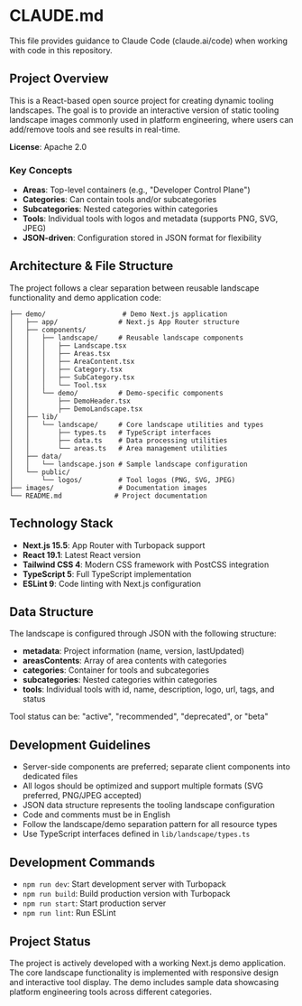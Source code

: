 # CLAUDE.md

This file provides guidance to Claude Code (claude.ai/code) when working with code in this repository.

## Project Overview

This is a React-based open source project for creating dynamic tooling landscapes. The goal is to provide an interactive version of static tooling landscape images commonly used in platform engineering, where users can add/remove tools and see results in real-time.

**License**: Apache 2.0

### Key Concepts

- **Areas**: Top-level containers (e.g., "Developer Control Plane")
- **Categories**: Can contain tools and/or subcategories
- **Subcategories**: Nested categories within categories
- **Tools**: Individual tools with logos and metadata (supports PNG, SVG, JPEG)
- **JSON-driven**: Configuration stored in JSON format for flexibility

## Architecture & File Structure

The project follows a clear separation between reusable landscape functionality and demo application code:

```
├── demo/                   # Demo Next.js application
│   ├── app/               # Next.js App Router structure
│   ├── components/
│   │   ├── landscape/     # Reusable landscape components
│   │   │   ├── Landscape.tsx
│   │   │   ├── Areas.tsx
│   │   │   ├── AreaContent.tsx
│   │   │   ├── Category.tsx
│   │   │   ├── SubCategory.tsx
│   │   │   └── Tool.tsx
│   │   └── demo/          # Demo-specific components
│   │       ├── DemoHeader.tsx
│   │       ├── DemoLandscape.tsx
│   ├── lib/
│   │   └── landscape/     # Core landscape utilities and types
│   │       ├── types.ts   # TypeScript interfaces
│   │       ├── data.ts    # Data processing utilities
│   │       └── areas.ts   # Area management utilities
│   ├── data/
│   │   └── landscape.json # Sample landscape configuration
│   └── public/
│       └── logos/         # Tool logos (PNG, SVG, JPEG)
├── images/                # Documentation images
└── README.md             # Project documentation
```

## Technology Stack

- **Next.js 15.5**: App Router with Turbopack support
- **React 19.1**: Latest React version
- **Tailwind CSS 4**: Modern CSS framework with PostCSS integration
- **TypeScript 5**: Full TypeScript implementation
- **ESLint 9**: Code linting with Next.js configuration

## Data Structure

The landscape is configured through JSON with the following structure:

- **metadata**: Project information (name, version, lastUpdated)
- **areasContents**: Array of area contents with categories
- **categories**: Container for tools and subcategories
- **subcategories**: Nested categories within categories
- **tools**: Individual tools with id, name, description, logo, url, tags, and status

Tool status can be: "active", "recommended", "deprecated", or "beta"

## Development Guidelines

- Server-side components are preferred; separate client components into dedicated files
- All logos should be optimized and support multiple formats (SVG preferred, PNG/JPEG accepted)
- JSON data structure represents the tooling landscape configuration
- Code and comments must be in English
- Follow the landscape/demo separation pattern for all resource types
- Use TypeScript interfaces defined in `lib/landscape/types.ts`

## Development Commands

- `npm run dev`: Start development server with Turbopack
- `npm run build`: Build production version with Turbopack
- `npm run start`: Start production server
- `npm run lint`: Run ESLint

## Project Status

The project is actively developed with a working Next.js demo application. The core landscape functionality is implemented with responsive design and interactive tool display. The demo includes sample data showcasing platform engineering tools across different categories.
